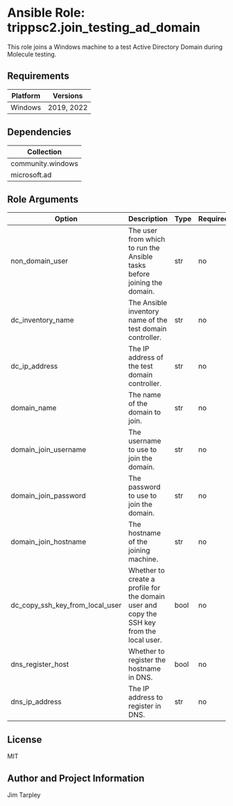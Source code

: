 <!-- BEGIN_ANSIBLE_DOCS -->

# Ansible Role: trippsc2.join_testing_ad_domain
This role joins a Windows machine to a test Active Directory Domain during Molecule testing.

## Requirements

| Platform | Versions |
| -------- | -------- |
| Windows | 2019, 2022 |

## Dependencies

| Collection |
| ---------- |
| community.windows |
| microsoft.ad |

## Role Arguments
|Option|Description|Type|Required|Choices|Default|
|---|---|---|---|---|---|
| non_domain_user | The user from which to run the Ansible tasks before joining the domain. | str | no |  | vagrant |
| dc_inventory_name | The Ansible inventory name of the test domain controller. | str | no |  | dc |
| dc_ip_address | The IP address of the test domain controller. | str | no |  | {{ hostvars[dc_inventory_name].ansible_host }} |
| domain_name | The name of the domain to join. | str | no |  | test.loc |
| domain_join_username | The username to use to join the domain. | str | no |  | vagrant@{{ domain_name }} |
| domain_join_password | The password to use to join the domain. | str | no |  | vagrant |
| domain_join_hostname | The hostname of the joining machine. | str | no |  | {{ inventory_hostname }} |
| dc_copy_ssh_key_from_local_user | Whether to create a profile for the domain user and copy the SSH key from the local user. | bool | no |  | true |
| dns_register_host | Whether to register the hostname in DNS. | bool | no |  | true |
| dns_ip_address | The IP address to register in DNS. | str | no |  | {{ ansible_host }} |


## License
MIT

## Author and Project Information
Jim Tarpley
<!-- END_ANSIBLE_DOCS -->
